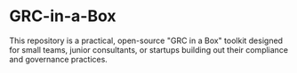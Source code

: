 # GRC-in-a-Box
This repository is a practical, open-source "GRC in a Box" toolkit designed for small teams, junior consultants, or startups building out their compliance and governance practices.

